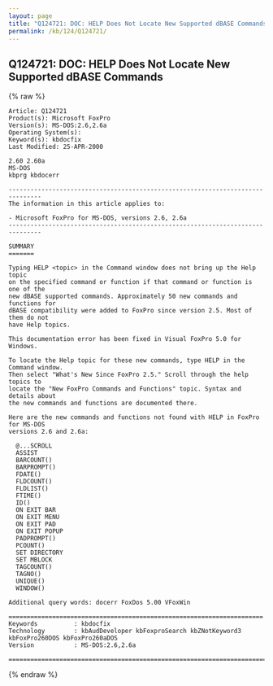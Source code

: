 ```yaml
---
layout: page
title: "Q124721: DOC: HELP Does Not Locate New Supported dBASE Commands"
permalink: /kb/124/Q124721/
---
```


## Q124721: DOC: HELP Does Not Locate New Supported dBASE Commands

{% raw %}

	Article: Q124721
	Product(s): Microsoft FoxPro
	Version(s): MS-DOS:2.6,2.6a
	Operating System(s): 
	Keyword(s): kbdocfix
	Last Modified: 25-APR-2000
	
	2.60 2.60a
	MS-DOS
	kbprg kbdocerr
	
	-------------------------------------------------------------------------------
	The information in this article applies to:
	
	- Microsoft FoxPro for MS-DOS, versions 2.6, 2.6a 
	-------------------------------------------------------------------------------
	
	SUMMARY
	=======
	
	Typing HELP <topic> in the Command window does not bring up the Help topic
	on the specified command or function if that command or function is one of the
	new dBASE supported commands. Approximately 50 new commands and functions for
	dBASE compatibility were added to FoxPro since version 2.5. Most of them do not
	have Help topics.
	
	This documentation error has been fixed in Visual FoxPro 5.0 for Windows.
	
	To locate the Help topic for these new commands, type HELP in the Command window.
	Then select "What's New Since FoxPro 2.5." Scroll through the help topics to
	locate the "New FoxPro Commands and Functions" topic. Syntax and details about
	the new commands and functions are documented there.
	
	Here are the new commands and functions not found with HELP in FoxPro for MS-DOS
	versions 2.6 and 2.6a:
	
	  @...SCROLL
	  ASSIST
	  BARCOUNT()
	  BARPROMPT()
	  FDATE()
	  FLDCOUNT()
	  FLDLIST()
	  FTIME()
	  ID()
	  ON EXIT BAR
	  ON EXIT MENU
	  ON EXIT PAD
	  ON EXIT POPUP
	  PADPROMPT()
	  PCOUNT()
	  SET DIRECTORY
	  SET MBLOCK
	  TAGCOUNT()
	  TAGNO()
	  UNIQUE()
	  WINDOW()
	
	Additional query words: docerr FoxDos 5.00 VFoxWin
	
	======================================================================
	Keywords          : kbdocfix 
	Technology        : kbAudDeveloper kbFoxproSearch kbZNotKeyword3 kbFoxPro260DOS kbFoxPro260aDOS
	Version           : MS-DOS:2.6,2.6a
	
	=============================================================================
	

{% endraw %}
